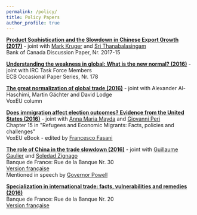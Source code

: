 ```yaml
---
permalink: /policy/
title: Policy Papers
author_profile: true
---
```


**[Product Sophistication and the Slowdown in Chinese Export Growth (2017)](http://www.bankofcanada.ca/wp-content/uploads/2017/11/sdp2017-15.pdf)** - joint with  [Mark Kruger](https://www.bankofcanada.ca/profile/mark-kruger/) and [Sri Thanabalasingam](https://www.bankofcanada.ca/profile/sri-thanabalasingam/)  
Bank of Canada Discussion Paper, Nr. 2017-15  

**[Understanding the weakness in global: What is the new normal? (2016)](https://www.ecb.europa.eu/pub/pdf/scpops/ecbop178.en.pdf)** - joint with IRC Task Force Members  
ECB Occasional Paper Series, Nr. 178  

**[The great normalization of global trade (2016)](http://voxeu.org/article/great-normalisation-global-trade)** - joint with Alexander Al-Haschimi, Martin Gächter and  David Lodge  
VoxEU column

**[Does immigration affect election outcomes? Evidence from the United States (2016)](http://voxeu.org/article/new-ebook-refugees-and-economic-migrants-facts-policies-and-challenges)** - joint with [Anna Maria Mayda](https://sites.google.com/a/georgetown.edu/annamariamayda/) and [Giovanni Peri](http://giovanniperi.ucdavis.edu/)   
Chapter 15 in "Refugees and Economic Migrants: Facts, policies and challenges"  
VoxEU eBook - edited by [Francesco Fasani](https://sites.google.com/site/fasani2010/)   

**[The role of China in the trade slowdown (2016)](https://publications.banque-france.fr/sites/default/files/media/2016/10/06/rue-de-la-banque_30_2016-09_en.pdf)**  - joint with [Guillaume Gaulier](https://www.banque-france.fr/economie/economistes-et-chercheurs/guillaume-gaulier) and [Soledad Zignago](https://www.banque-france.fr/en/economics/economists-and-researchers/soledad-zignago)  
Banque de France: Rue de la Banque Nr. 30  
[Version française](https://www.banque-france.fr/sites/default/files/medias/documents/rue-de-la-banque_30_2016-09_fr.pdf)    
Mentioned in speech by [Governor Powell](https://www.federalreserve.gov/newsevents/speech/powell20161118a.htm)  

**[Specialization in international trade: facts, vulnerabilities and remedies (2016)](https://www.banque-france.fr/uploads/tx_bdfgrandesdates/RDB-20-specialisation-du-commerce-international-EN.pdf)**    
Banque de France: Rue de la Banque Nr. 20  
[Version française](https://publications.banque-france.fr/sites/default/files/medias/documents/rue-de-la-banque_20_2016-03_fr.pdf)
